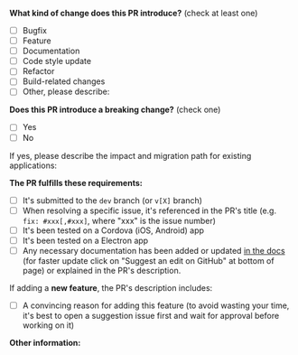 <!--
Please make sure to read the Pull Request Guidelines:
https://github.com/quasarframework/quasar/blob/dev/CONTRIBUTING.md#pull-request-guidelines
-->

<!-- PULL REQUEST TEMPLATE -->
<!-- (Update "[ ]" to "[x]" to check a box) -->

**What kind of change does this PR introduce?** (check at least one)

- [ ] Bugfix
- [ ] Feature
- [ ] Documentation
- [ ] Code style update
- [ ] Refactor
- [ ] Build-related changes
- [ ] Other, please describe:

**Does this PR introduce a breaking change?** (check one)

- [ ] Yes
- [ ] No

If yes, please describe the impact and migration path for existing applications:

**The PR fulfills these requirements:**

- [ ] It's submitted to the `dev` branch (or `v[X]` branch)
- [ ] When resolving a specific issue, it's referenced in the PR's title (e.g. `fix: #xxx[,#xxx]`, where "xxx" is the issue number)
- [ ] It's been tested on a Cordova (iOS, Android) app
- [ ] It's been tested on a Electron app
- [ ] Any necessary documentation has been added or updated [in the docs](https://github.com/quasarframework/quasar/tree/dev/docs) (for faster update click on "Suggest an edit on GitHub" at bottom of page) or explained in the PR's description.

If adding a **new feature**, the PR's description includes:
- [ ] A convincing reason for adding this feature (to avoid wasting your time, it's best to open a suggestion issue first and wait for approval before working on it)

**Other information:**
